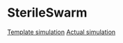 # SterileSwarm

[Template simulation](https://blakeelias.github.io/SterileSwarm/template.html)
[Actual simulation](https://blakeelias.github.io/SterileSwarm/swarm.html)